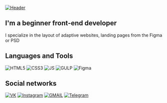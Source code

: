 [![Header](https://1.downloader.disk.yandex.kz/preview/3ac43915d98aae38f1a086d2ed22e4b57c885fd1628c06748df48757c5b0b11e/inf/yc-_4dgwvTsRfLN-Mz_Tzp5OXT9sIuXIGIE50lnWjjGWa5PxlWixAyXTP3iL62xui8D5YjAO3XckkXQsypf3Cg%3D%3D?uid=827972161&filename=roflan.png&disposition=inline&hash=&limit=0&content_type=image%2Fpng&owner_uid=827972161&tknv=v2&size=1903x934)](https://vk.com/zosik_667)

## I'm a beginner front-end developer
I specialize in the layout of adaptive websites, landing pages from the Figma or PSD

## Languages and Tools

![HTML5](https://img.shields.io/badge/-HTML-black?style=for-the-badge&logo=HTML5&logoColor=red)
![CSS3](https://img.shields.io/badge/-CSS-black?style=for-the-badge&logo=CSS3&logoColor=blue)
![JS](https://img.shields.io/badge/-JavaScript-black?style=for-the-badge&logo=CSS3&logoColor=yellow)
![GULP](https://img.shields.io/badge/-GULP-black?style=for-the-badge&logo=GULP&logoColor=red)
![Figma](https://img.shields.io/badge/-Figma-black?style=for-the-badge&logo=Figma&logoColor=orange)


## Social networks

[![VK](https://img.shields.io/badge/-VK-black?style=for-the-badge&logo=VK&logoColor=blue)](https://vk.com/zosik_667)
[![Instagram](https://img.shields.io/badge/-Instagram-black?style=for-the-badge&logo=instagram&logoColor=blueviolet)](https://www.instagram.com/ego0or_/)
[![GMAIL](https://img.shields.io/badge/-GMAIL-black?style=for-the-badge&logo=GMAIL&logoColor=red)]()
[![Telegram](https://img.shields.io/badge/-Telegram-black?style=for-the-badge&logo=Telegram&logoColor=blue)](https://t.me/fck_roflan)

